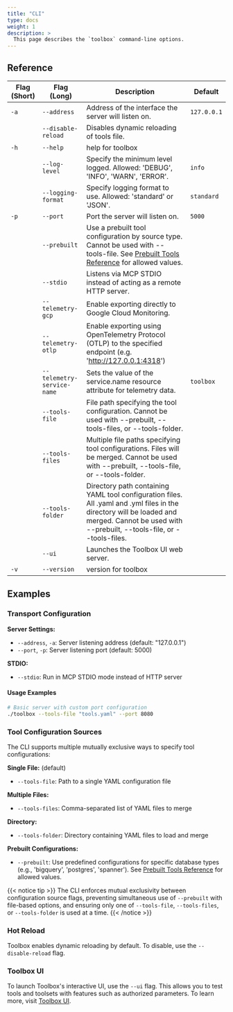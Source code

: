 ```yaml
---
title: "CLI"
type: docs
weight: 1
description: >
  This page describes the `toolbox` command-line options.
---
```


## Reference

| Flag (Short) | Flag (Long) | Description | Default |
|---|---|---|---|
| `-a` | `--address` | Address of the interface the server will listen on. | `127.0.0.1` |
| | `--disable-reload` | Disables dynamic reloading of tools file. | |
| `-h` | `--help` | help for toolbox | |
| | `--log-level` | Specify the minimum level logged. Allowed: 'DEBUG', 'INFO', 'WARN', 'ERROR'. | `info` |
| | `--logging-format` | Specify logging format to use. Allowed: 'standard' or 'JSON'. | `standard` |
| `-p` | `--port` | Port the server will listen on. | `5000` |
| | `--prebuilt` | Use a prebuilt tool configuration by source type. Cannot be used with --tools-file. See [Prebuilt Tools Reference](prebuilt-tools.md) for allowed values. | |
| | `--stdio` | Listens via MCP STDIO instead of acting as a remote HTTP server. | |
| | `--telemetry-gcp` | Enable exporting directly to Google Cloud Monitoring. | |
| | `--telemetry-otlp` | Enable exporting using OpenTelemetry Protocol (OTLP) to the specified endpoint (e.g. 'http://127.0.0.1:4318') | |
| | `--telemetry-service-name` | Sets the value of the service.name resource attribute for telemetry data. | `toolbox` |
| | `--tools-file` | File path specifying the tool configuration. Cannot be used with --prebuilt, --tools-files, or --tools-folder. | |
| | `--tools-files` | Multiple file paths specifying tool configurations. Files will be merged. Cannot be used with --prebuilt, --tools-file, or --tools-folder. | |
| | `--tools-folder` | Directory path containing YAML tool configuration files. All .yaml and .yml files in the directory will be loaded and merged. Cannot be used with --prebuilt, --tools-file, or --tools-files. | |
| | `--ui` | Launches the Toolbox UI web server. | |
| `-v` | `--version` | version for toolbox | |

## Examples

### Transport Configuration

**Server Settings:**
- `--address`, `-a`: Server listening address (default: "127.0.0.1")
- `--port`, `-p`: Server listening port (default: 5000)

**STDIO:**
- `--stdio`: Run in MCP STDIO mode instead of HTTP server

#### Usage Examples

```bash
# Basic server with custom port configuration
./toolbox --tools-file "tools.yaml" --port 8080
```

### Tool Configuration Sources

The CLI supports multiple mutually exclusive ways to specify tool configurations:

**Single File:** (default)
- `--tools-file`: Path to a single YAML configuration file

**Multiple Files:**
- `--tools-files`: Comma-separated list of YAML files to merge

**Directory:**
- `--tools-folder`: Directory containing YAML files to load and merge

**Prebuilt Configurations:**
- `--prebuilt`: Use predefined configurations for specific database types (e.g., 'bigquery', 'postgres', 'spanner'). See [Prebuilt Tools Reference](prebuilt-tools.md) for allowed values.

{{< notice tip >}}
The CLI enforces mutual exclusivity between configuration source flags, preventing simultaneous use of `--prebuilt` with file-based options, and ensuring only one of `--tools-file`, `--tools-files`, or `--tools-folder` is used at a time.
{{< /notice >}}

### Hot Reload

Toolbox enables dynamic reloading by default. To disable, use the
`--disable-reload` flag.

### Toolbox UI

To launch Toolbox's interactive UI, use the `--ui` flag. This allows you to test tools and toolsets with features such as authorized parameters. To learn more, visit [Toolbox UI](../how-to/toolbox-ui/index.md).